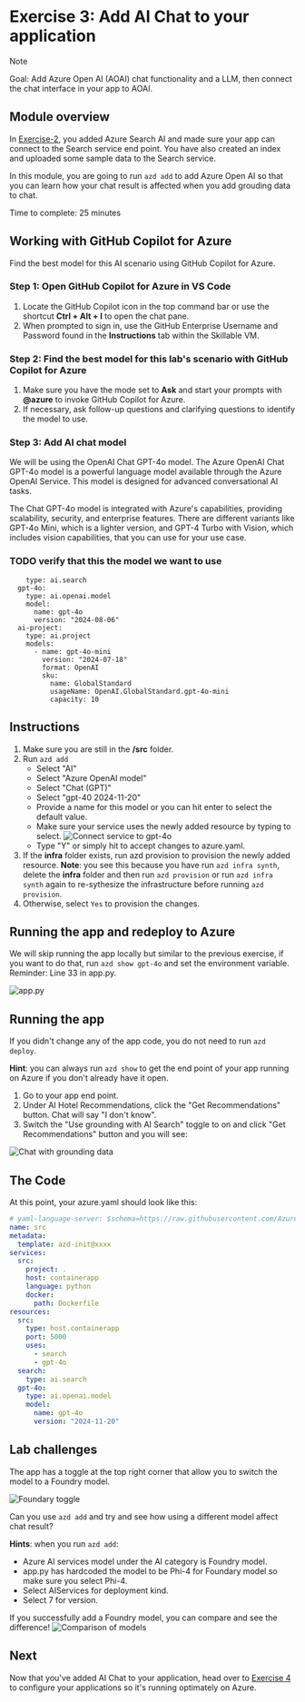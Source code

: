 # Exercise 3: Add AI Chat to your application

> [!Note]
> Goal: Add Azure Open AI (AOAI) chat functionality and a LLM, then connect the chat interface in your app to AOAI.

## Module overview

In [Exercise-2](/Lab-Instructions/Exercise-2.md), you added Azure Search AI and made sure your app can connect to the Search service end point. You have also created an index and uploaded some sample data to the Search service.

In this module, you are going to run `azd add` to add Azure Open AI so that you can learn how your chat result is affected when you add grouding data to chat.

Time to complete: 25 minutes

## Working with GitHub Copilot for Azure

Find the best model for this AI scenario using GitHub Copilot for Azure.

### Step 1: Open GitHub Copilot for Azure in VS Code 
1. Locate the GitHub Copilot icon in the top command bar or use the shortcut **Ctrl + Alt + I** to open the chat pane.
2. When prompted to sign in, use the GitHub Enterprise Username and Password found in the **Instructions** tab within the Skillable VM.

### Step 2: Find the best model for this lab's scenario with GitHub Copilot for Azure
1. Make sure you have the mode set to **Ask** and start your prompts with **@azure** to invoke GitHub Copilot for Azure.
2. If necessary, ask follow-up questions and clarifying questions to identify the model to use.

### Step 3: Add AI chat model
We will be using the OpenAI Chat GPT-4o model. The Azure OpenAI Chat GPT-4o model is a powerful language model available through the Azure OpenAI Service. This model is designed for advanced conversational AI tasks.

The Chat GPT-4o model is integrated with Azure's capabilities, providing scalability, security, and enterprise features. There are different variants like GPT-4o Mini, which is a lighter version, and GPT-4 Turbo with Vision, which includes vision capabilities, that you can use for your use case.

### TODO verify that this the model we want to use
```
    type: ai.search
  gpt-4o:
    type: ai.openai.model
    model:
      name: gpt-4o
      version: "2024-08-06"
  ai-project:
    type: ai.project
    models:
      - name: gpt-4o-mini
        version: "2024-07-18"
        format: OpenAI
        sku:
          name: GlobalStandard
          usageName: OpenAI.GlobalStandard.gpt-4o-mini
          capacity: 10
```
## Instructions

1. Make sure you are still in the **/src** folder.
1. Run `azd add`
    * Select "AI"
    * Select "Azure OpenAI model"
    * Select "Chat (GPT)"
    * Select "gpt-40 2024-11-20"
    * Provide a name for this model or you can hit enter to select the default value.
    * Make sure your service uses the newly added resource by typing <space> to select.
    ![Connect service to gpt-4o](/Lab-Instructions/Images/3.ConnectServicetoAOAI.png)
    * Type "Y" or simply hit <enter> to accept changes to azure.yaml.
1. If the **infra** folder exists, run azd provision to provision the newly added resource. **Note**: you see this because you have run `azd infra synth`, delete the **infra** folder and then run `azd provision` or run `azd infra synth` again to re-sythesize the infrastructure before running `azd provision`.
1. Otherwise, select `Yes` to provision the changes.

## Running the app and redeploy to Azure

We will skip running the app locally but similar to the previous exercise, if you want to do that, run `azd show gpt-4o` and set the environment variable. Reminder: Line 33 in app.py.

![app.py](/Lab-Instructions/Images/3.appcode.png)

## Running the app
If you didn't change any of the app code, you do not need to run `azd deploy`. 

**Hint**: you can always run `azd show` to get the end point of your app running on Azure if you don't already have it open.

1. Go to your app end point.
2. Under AI Hotel Recommendations, click the "Get Recommendations" button. Chat will say "I don't know".
3. Switch the "Use grounding with AI Search" toggle to on and click "Get Recommendations" button and you will see:

![Chat with grounding data](/Lab-Instructions/Images/3.chat-grounding.png)

## The Code

At this point, your azure.yaml should look like this:

``` yaml
# yaml-language-server: $schema=https://raw.githubusercontent.com/Azure/azure-dev/main/schemas/alpha/azure.yaml.json
name: src
metadata:
  template: azd-init@xxxx
services:
  src:
    project: .
    host: containerapp
    language: python
    docker:
      path: Dockerfile
resources:
  src:
    type: host.containerapp
    port: 5000
    uses:
      - search
      - gpt-4o
  search:
    type: ai.search
  gpt-4o:
    type: ai.openai.model
    model:
      name: gpt-4o
      version: "2024-11-20"
```

## Lab challenges

The app has a toggle at the top right corner that allow you to switch the model to a Foundry model. 

![Foundary toggle](/Lab-Instructions/Images/3.foundrytoggle.png)

Can you use `azd add` and try and see how using a different model affect chat result? 

**Hints**: when you run `azd add`:
* Azure AI services model under the AI category is Foundry model. 
* app.py has hardcoded the model to be Phi-4 for Foundary model so make sure you select Phi-4.
* Select AIServices for deployment kind.
* Select 7 for version.

If you successfully add a Foundry model, you can compare and see the difference!
![Comparison of models](/Lab-Instructions/Images/3.Comparision.png)

## Next
Now that you've added AI Chat to your application, head over to [Exercise 4](/Lab-Instructions/Exercise-4.md) to configure your applications so it's running optimately on Azure.
